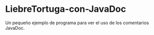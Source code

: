 # LiebreTortuga-con-JavaDoc

Un pequeño ejemplo de programa para ver el uso de los comentarios JavaDoc.
